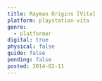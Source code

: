 ```yaml
---
title: Rayman Origins [Vita]
platform: playstation-vita
genre:
  - platformer
digital: true
physical: false
guide: false
pending: false
posted: 2014-02-11
---
```

